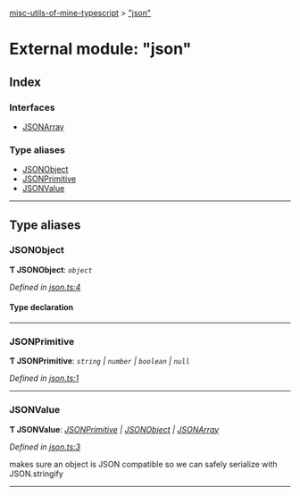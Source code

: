[misc-utils-of-mine-typescript](../README.md) > ["json"](../modules/_json_.md)

# External module: "json"

## Index

### Interfaces

* [JSONArray](../interfaces/_json_.jsonarray.md)

### Type aliases

* [JSONObject](_json_.md#jsonobject)
* [JSONPrimitive](_json_.md#jsonprimitive)
* [JSONValue](_json_.md#jsonvalue)

---

## Type aliases

<a id="jsonobject"></a>

###  JSONObject

**Ƭ JSONObject**: *`object`*

*Defined in [json.ts:4](https://github.com/cancerberoSgx/misc-utils-of-mine/blob/1ccd4e0/misc-utils-of-mine-typescript/src/json.ts#L4)*

#### Type declaration

[member: `string`]: [JSONValue](_json_.md#jsonvalue)

___
<a id="jsonprimitive"></a>

###  JSONPrimitive

**Ƭ JSONPrimitive**: *`string` \| `number` \| `boolean` \| `null`*

*Defined in [json.ts:1](https://github.com/cancerberoSgx/misc-utils-of-mine/blob/1ccd4e0/misc-utils-of-mine-typescript/src/json.ts#L1)*

___
<a id="jsonvalue"></a>

###  JSONValue

**Ƭ JSONValue**: *[JSONPrimitive](_json_.md#jsonprimitive) \| [JSONObject](_json_.md#jsonobject) \| [JSONArray](../interfaces/_json_.jsonarray.md)*

*Defined in [json.ts:3](https://github.com/cancerberoSgx/misc-utils-of-mine/blob/1ccd4e0/misc-utils-of-mine-typescript/src/json.ts#L3)*

makes sure an object is JSON compatible so we can safely serialize with JSON.stringify

___

